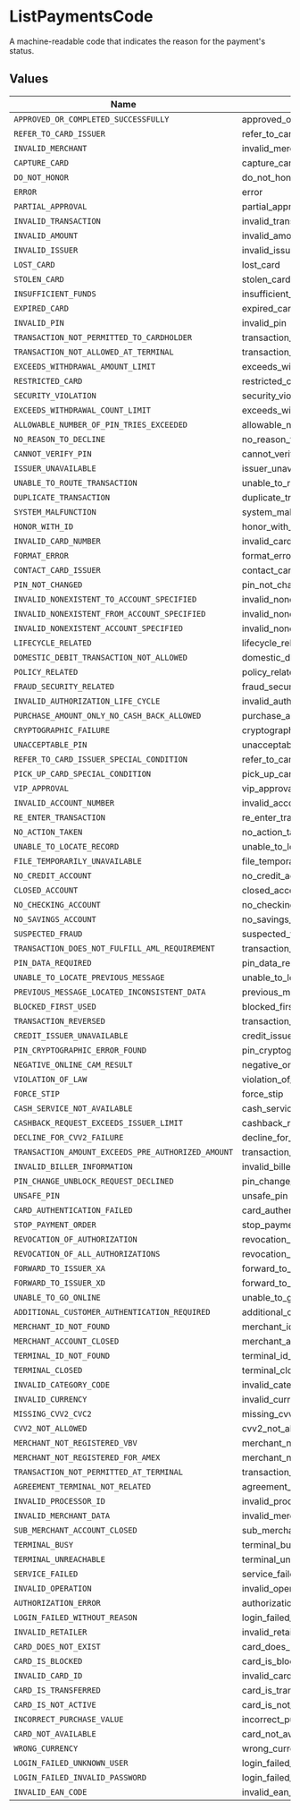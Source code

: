 # ListPaymentsCode

A machine-readable code that indicates the reason for the payment's status.


## Values

| Name                                               | Value                                              |
| -------------------------------------------------- | -------------------------------------------------- |
| `APPROVED_OR_COMPLETED_SUCCESSFULLY`               | approved_or_completed_successfully                 |
| `REFER_TO_CARD_ISSUER`                             | refer_to_card_issuer                               |
| `INVALID_MERCHANT`                                 | invalid_merchant                                   |
| `CAPTURE_CARD`                                     | capture_card                                       |
| `DO_NOT_HONOR`                                     | do_not_honor                                       |
| `ERROR`                                            | error                                              |
| `PARTIAL_APPROVAL`                                 | partial_approval                                   |
| `INVALID_TRANSACTION`                              | invalid_transaction                                |
| `INVALID_AMOUNT`                                   | invalid_amount                                     |
| `INVALID_ISSUER`                                   | invalid_issuer                                     |
| `LOST_CARD`                                        | lost_card                                          |
| `STOLEN_CARD`                                      | stolen_card                                        |
| `INSUFFICIENT_FUNDS`                               | insufficient_funds                                 |
| `EXPIRED_CARD`                                     | expired_card                                       |
| `INVALID_PIN`                                      | invalid_pin                                        |
| `TRANSACTION_NOT_PERMITTED_TO_CARDHOLDER`          | transaction_not_permitted_to_cardholder            |
| `TRANSACTION_NOT_ALLOWED_AT_TERMINAL`              | transaction_not_allowed_at_terminal                |
| `EXCEEDS_WITHDRAWAL_AMOUNT_LIMIT`                  | exceeds_withdrawal_amount_limit                    |
| `RESTRICTED_CARD`                                  | restricted_card                                    |
| `SECURITY_VIOLATION`                               | security_violation                                 |
| `EXCEEDS_WITHDRAWAL_COUNT_LIMIT`                   | exceeds_withdrawal_count_limit                     |
| `ALLOWABLE_NUMBER_OF_PIN_TRIES_EXCEEDED`           | allowable_number_of_pin_tries_exceeded             |
| `NO_REASON_TO_DECLINE`                             | no_reason_to_decline                               |
| `CANNOT_VERIFY_PIN`                                | cannot_verify_pin                                  |
| `ISSUER_UNAVAILABLE`                               | issuer_unavailable                                 |
| `UNABLE_TO_ROUTE_TRANSACTION`                      | unable_to_route_transaction                        |
| `DUPLICATE_TRANSACTION`                            | duplicate_transaction                              |
| `SYSTEM_MALFUNCTION`                               | system_malfunction                                 |
| `HONOR_WITH_ID`                                    | honor_with_id                                      |
| `INVALID_CARD_NUMBER`                              | invalid_card_number                                |
| `FORMAT_ERROR`                                     | format_error                                       |
| `CONTACT_CARD_ISSUER`                              | contact_card_issuer                                |
| `PIN_NOT_CHANGED`                                  | pin_not_changed                                    |
| `INVALID_NONEXISTENT_TO_ACCOUNT_SPECIFIED`         | invalid_nonexistent_to_account_specified           |
| `INVALID_NONEXISTENT_FROM_ACCOUNT_SPECIFIED`       | invalid_nonexistent_from_account_specified         |
| `INVALID_NONEXISTENT_ACCOUNT_SPECIFIED`            | invalid_nonexistent_account_specified              |
| `LIFECYCLE_RELATED`                                | lifecycle_related                                  |
| `DOMESTIC_DEBIT_TRANSACTION_NOT_ALLOWED`           | domestic_debit_transaction_not_allowed             |
| `POLICY_RELATED`                                   | policy_related                                     |
| `FRAUD_SECURITY_RELATED`                           | fraud_security_related                             |
| `INVALID_AUTHORIZATION_LIFE_CYCLE`                 | invalid_authorization_life_cycle                   |
| `PURCHASE_AMOUNT_ONLY_NO_CASH_BACK_ALLOWED`        | purchase_amount_only_no_cash_back_allowed          |
| `CRYPTOGRAPHIC_FAILURE`                            | cryptographic_failure                              |
| `UNACCEPTABLE_PIN`                                 | unacceptable_pin                                   |
| `REFER_TO_CARD_ISSUER_SPECIAL_CONDITION`           | refer_to_card_issuer_special_condition             |
| `PICK_UP_CARD_SPECIAL_CONDITION`                   | pick_up_card_special_condition                     |
| `VIP_APPROVAL`                                     | vip_approval                                       |
| `INVALID_ACCOUNT_NUMBER`                           | invalid_account_number                             |
| `RE_ENTER_TRANSACTION`                             | re_enter_transaction                               |
| `NO_ACTION_TAKEN`                                  | no_action_taken                                    |
| `UNABLE_TO_LOCATE_RECORD`                          | unable_to_locate_record                            |
| `FILE_TEMPORARILY_UNAVAILABLE`                     | file_temporarily_unavailable                       |
| `NO_CREDIT_ACCOUNT`                                | no_credit_account                                  |
| `CLOSED_ACCOUNT`                                   | closed_account                                     |
| `NO_CHECKING_ACCOUNT`                              | no_checking_account                                |
| `NO_SAVINGS_ACCOUNT`                               | no_savings_account                                 |
| `SUSPECTED_FRAUD`                                  | suspected_fraud                                    |
| `TRANSACTION_DOES_NOT_FULFILL_AML_REQUIREMENT`     | transaction_does_not_fulfill_aml_requirement       |
| `PIN_DATA_REQUIRED`                                | pin_data_required                                  |
| `UNABLE_TO_LOCATE_PREVIOUS_MESSAGE`                | unable_to_locate_previous_message                  |
| `PREVIOUS_MESSAGE_LOCATED_INCONSISTENT_DATA`       | previous_message_located_inconsistent_data         |
| `BLOCKED_FIRST_USED`                               | blocked_first_used                                 |
| `TRANSACTION_REVERSED`                             | transaction_reversed                               |
| `CREDIT_ISSUER_UNAVAILABLE`                        | credit_issuer_unavailable                          |
| `PIN_CRYPTOGRAPHIC_ERROR_FOUND`                    | pin_cryptographic_error_found                      |
| `NEGATIVE_ONLINE_CAM_RESULT`                       | negative_online_cam_result                         |
| `VIOLATION_OF_LAW`                                 | violation_of_law                                   |
| `FORCE_STIP`                                       | force_stip                                         |
| `CASH_SERVICE_NOT_AVAILABLE`                       | cash_service_not_available                         |
| `CASHBACK_REQUEST_EXCEEDS_ISSUER_LIMIT`            | cashback_request_exceeds_issuer_limit              |
| `DECLINE_FOR_CVV2_FAILURE`                         | decline_for_cvv2_failure                           |
| `TRANSACTION_AMOUNT_EXCEEDS_PRE_AUTHORIZED_AMOUNT` | transaction_amount_exceeds_pre_authorized_amount   |
| `INVALID_BILLER_INFORMATION`                       | invalid_biller_information                         |
| `PIN_CHANGE_UNBLOCK_REQUEST_DECLINED`              | pin_change_unblock_request_declined                |
| `UNSAFE_PIN`                                       | unsafe_pin                                         |
| `CARD_AUTHENTICATION_FAILED`                       | card_authentication_failed                         |
| `STOP_PAYMENT_ORDER`                               | stop_payment_order                                 |
| `REVOCATION_OF_AUTHORIZATION`                      | revocation_of_authorization                        |
| `REVOCATION_OF_ALL_AUTHORIZATIONS`                 | revocation_of_all_authorizations                   |
| `FORWARD_TO_ISSUER_XA`                             | forward_to_issuer_xa                               |
| `FORWARD_TO_ISSUER_XD`                             | forward_to_issuer_xd                               |
| `UNABLE_TO_GO_ONLINE`                              | unable_to_go_online                                |
| `ADDITIONAL_CUSTOMER_AUTHENTICATION_REQUIRED`      | additional_customer_authentication_required        |
| `MERCHANT_ID_NOT_FOUND`                            | merchant_id_not_found                              |
| `MERCHANT_ACCOUNT_CLOSED`                          | merchant_account_closed                            |
| `TERMINAL_ID_NOT_FOUND`                            | terminal_id_not_found                              |
| `TERMINAL_CLOSED`                                  | terminal_closed                                    |
| `INVALID_CATEGORY_CODE`                            | invalid_category_code                              |
| `INVALID_CURRENCY`                                 | invalid_currency                                   |
| `MISSING_CVV2_CVC2`                                | missing_cvv2_cvc2                                  |
| `CVV2_NOT_ALLOWED`                                 | cvv2_not_allowed                                   |
| `MERCHANT_NOT_REGISTERED_VBV`                      | merchant_not_registered_vbv                        |
| `MERCHANT_NOT_REGISTERED_FOR_AMEX`                 | merchant_not_registered_for_amex                   |
| `TRANSACTION_NOT_PERMITTED_AT_TERMINAL`            | transaction_not_permitted_at_terminal              |
| `AGREEMENT_TERMINAL_NOT_RELATED`                   | agreement_terminal_not_related                     |
| `INVALID_PROCESSOR_ID`                             | invalid_processor_id                               |
| `INVALID_MERCHANT_DATA`                            | invalid_merchant_data                              |
| `SUB_MERCHANT_ACCOUNT_CLOSED`                      | sub_merchant_account_closed                        |
| `TERMINAL_BUSY`                                    | terminal_busy                                      |
| `TERMINAL_UNREACHABLE`                             | terminal_unreachable                               |
| `SERVICE_FAILED`                                   | service_failed                                     |
| `INVALID_OPERATION`                                | invalid_operation                                  |
| `AUTHORIZATION_ERROR`                              | authorization_error                                |
| `LOGIN_FAILED_WITHOUT_REASON`                      | login_failed_without_reason                        |
| `INVALID_RETAILER`                                 | invalid_retailer                                   |
| `CARD_DOES_NOT_EXIST`                              | card_does_not_exist                                |
| `CARD_IS_BLOCKED`                                  | card_is_blocked                                    |
| `INVALID_CARD_ID`                                  | invalid_card_id                                    |
| `CARD_IS_TRANSFERRED`                              | card_is_transferred                                |
| `CARD_IS_NOT_ACTIVE`                               | card_is_not_active                                 |
| `INCORRECT_PURCHASE_VALUE`                         | incorrect_purchase_value                           |
| `CARD_NOT_AVAILABLE`                               | card_not_available                                 |
| `WRONG_CURRENCY`                                   | wrong_currency                                     |
| `LOGIN_FAILED_UNKNOWN_USER`                        | login_failed_unknown_user                          |
| `LOGIN_FAILED_INVALID_PASSWORD`                    | login_failed_invalid_password                      |
| `INVALID_EAN_CODE`                                 | invalid_ean_code                                   |